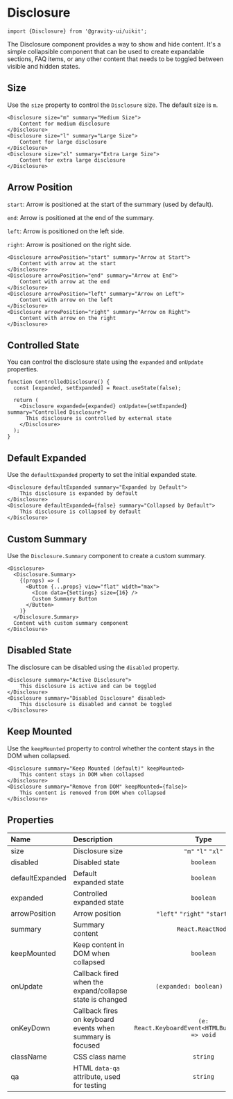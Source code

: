 <!--GITHUB_BLOCK-->

# Disclosure

<!--/GITHUB_BLOCK-->

```tsx
import {Disclosure} from '@gravity-ui/uikit';
```

The Disclosure component provides a way to show and hide content. It's a simple collapsible component that can be used to create expandable sections, FAQ items, or any other content that needs to be toggled between visible and hidden states.

## Size

Use the `size` property to control the `Disclosure` size. The default size is `m`.

<!--LANDING_BLOCK
<ExampleBlock
    code={`
<Disclosure size="m" summary="Medium Size">
    Content for medium disclosure
</Disclosure>
<Disclosure size="l" summary="Large Size">
    Content for large disclosure
</Disclosure>
<Disclosure size="xl" summary="Extra Large Size">
    Content for extra large disclosure
</Disclosure>
`}>
    <UIKit.Disclosure size="m" summary="Medium Size">
        Content for medium disclosure
    </UIKit.Disclosure>
    <UIKit.Disclosure size="l" summary="Large Size">
        Content for large disclosure
    </UIKit.Disclosure>
    <UIKit.Disclosure size="xl" summary="Extra Large Size">
        Content for extra large disclosure
    </UIKit.Disclosure>
</ExampleBlock>
LANDING_BLOCK-->

<!--GITHUB_BLOCK-->

```tsx
<Disclosure size="m" summary="Medium Size">
    Content for medium disclosure
</Disclosure>
<Disclosure size="l" summary="Large Size">
    Content for large disclosure
</Disclosure>
<Disclosure size="xl" summary="Extra Large Size">
    Content for extra large disclosure
</Disclosure>
```

<!--/GITHUB_BLOCK-->

## Arrow Position

`start`: Arrow is positioned at the start of the summary (used by default).

`end`: Arrow is positioned at the end of the summary.

`left`: Arrow is positioned on the left side.

`right`: Arrow is positioned on the right side.

<!--LANDING_BLOCK
<ExampleBlock
    code={`
<Disclosure arrowPosition="start" summary="Arrow at Start">
    Content with arrow at the start
</Disclosure>
<Disclosure arrowPosition="end" summary="Arrow at End">
    Content with arrow at the end
</Disclosure>
<Disclosure arrowPosition="left" summary="Arrow on Left">
    Content with arrow on the left
</Disclosure>
<Disclosure arrowPosition="right" summary="Arrow on Right">
    Content with arrow on the right
</Disclosure>
`}>
    <UIKit.Disclosure arrowPosition="start" summary="Arrow at Start">
        Content with arrow at the start
    </UIKit.Disclosure>
    <UIKit.Disclosure arrowPosition="end" summary="Arrow at End">
        Content with arrow at the end
    </UIKit.Disclosure>
    <UIKit.Disclosure arrowPosition="left" summary="Arrow on Left">
        Content with arrow on the left
    </UIKit.Disclosure>
    <UIKit.Disclosure arrowPosition="right" summary="Arrow on Right">
        Content with arrow on the right
    </UIKit.Disclosure>
</ExampleBlock>
LANDING_BLOCK-->

<!--GITHUB_BLOCK-->

```tsx
<Disclosure arrowPosition="start" summary="Arrow at Start">
    Content with arrow at the start
</Disclosure>
<Disclosure arrowPosition="end" summary="Arrow at End">
    Content with arrow at the end
</Disclosure>
<Disclosure arrowPosition="left" summary="Arrow on Left">
    Content with arrow on the left
</Disclosure>
<Disclosure arrowPosition="right" summary="Arrow on Right">
    Content with arrow on the right
</Disclosure>
```

<!--/GITHUB_BLOCK-->

## Controlled State

You can control the disclosure state using the `expanded` and `onUpdate` properties.

<!--LANDING_BLOCK
<ExampleBlock
    code={`
function ControlledDisclosure() {
    const [expanded, setExpanded] = React.useState(false);

    return (
        <Disclosure
            expanded={expanded}
            onUpdate={setExpanded}
            summary="Controlled Disclosure"
        >
            This disclosure is controlled by external state
        </Disclosure>
    );
}
`}>
    <UIKit.Disclosure defaultExpanded={false} summary="Controlled Disclosure">
        This disclosure is controlled by external state
    </UIKit.Disclosure>
</ExampleBlock>
LANDING_BLOCK-->

<!--GITHUB_BLOCK-->

```tsx
function ControlledDisclosure() {
  const [expanded, setExpanded] = React.useState(false);

  return (
    <Disclosure expanded={expanded} onUpdate={setExpanded} summary="Controlled Disclosure">
      This disclosure is controlled by external state
    </Disclosure>
  );
}
```

<!--/GITHUB_BLOCK-->

## Default Expanded

Use the `defaultExpanded` property to set the initial expanded state.

<!--LANDING_BLOCK
<ExampleBlock
    code={`
<Disclosure defaultExpanded summary="Expanded by Default">
    This disclosure is expanded by default
</Disclosure>
<Disclosure defaultExpanded={false} summary="Collapsed by Default">
    This disclosure is collapsed by default
</Disclosure>
`}>
    <UIKit.Disclosure defaultExpanded summary="Expanded by Default">
        This disclosure is expanded by default
    </UIKit.Disclosure>
    <UIKit.Disclosure defaultExpanded={false} summary="Collapsed by Default">
        This disclosure is collapsed by default
    </UIKit.Disclosure>
</ExampleBlock>
LANDING_BLOCK-->

<!--GITHUB_BLOCK-->

```tsx
<Disclosure defaultExpanded summary="Expanded by Default">
    This disclosure is expanded by default
</Disclosure>
<Disclosure defaultExpanded={false} summary="Collapsed by Default">
    This disclosure is collapsed by default
</Disclosure>
```

<!--/GITHUB_BLOCK-->

## Custom Summary

Use the `Disclosure.Summary` component to create a custom summary.

<!--LANDING_BLOCK
<ExampleBlock
    code={`
<Disclosure>
    <Disclosure.Summary>
        {(props) => (
            <Button {...props} view="flat" width="max">
                <Icon data={Settings} size={16} />
                Custom Summary Button
            </Button>
        )}
    </Disclosure.Summary>
    Content with custom summary component
</Disclosure>
`}>
    <UIKit.Disclosure>
        <UIKit.Disclosure.Summary>
            {(props) => (
                <UIKit.Button {...props} view="flat" width="max">
                    Custom Summary Button
                </UIKit.Button>
            )}
        </UIKit.Disclosure.Summary>
        Content with custom summary component
    </UIKit.Disclosure>
</ExampleBlock>
LANDING_BLOCK-->

<!--GITHUB_BLOCK-->

```tsx
<Disclosure>
  <Disclosure.Summary>
    {(props) => (
      <Button {...props} view="flat" width="max">
        <Icon data={Settings} size={16} />
        Custom Summary Button
      </Button>
    )}
  </Disclosure.Summary>
  Content with custom summary component
</Disclosure>
```

<!--/GITHUB_BLOCK-->

## Disabled State

The disclosure can be disabled using the `disabled` property.

<!--LANDING_BLOCK
<ExampleBlock
    code={`
<Disclosure summary="Active Disclosure">
    This disclosure is active and can be toggled
</Disclosure>
<Disclosure summary="Disabled Disclosure" disabled>
    This disclosure is disabled and cannot be toggled
</Disclosure>
`}>
    <UIKit.Disclosure summary="Active Disclosure">
        This disclosure is active and can be toggled
    </UIKit.Disclosure>
    <UIKit.Disclosure summary="Disabled Disclosure" disabled>
        This disclosure is disabled and cannot be toggled
    </UIKit.Disclosure>
</ExampleBlock>
LANDING_BLOCK-->

<!--GITHUB_BLOCK-->

```tsx
<Disclosure summary="Active Disclosure">
    This disclosure is active and can be toggled
</Disclosure>
<Disclosure summary="Disabled Disclosure" disabled>
    This disclosure is disabled and cannot be toggled
</Disclosure>
```

<!--/GITHUB_BLOCK-->

## Keep Mounted

Use the `keepMounted` property to control whether the content stays in the DOM when collapsed.

<!--LANDING_BLOCK
<ExampleBlock
    code={`
<Disclosure summary="Keep Mounted (default)" keepMounted>
    This content stays in DOM when collapsed
</Disclosure>
<Disclosure summary="Remove from DOM" keepMounted={false}>
    This content is removed from DOM when collapsed
</Disclosure>
`}>
    <UIKit.Disclosure summary="Keep Mounted (default)" keepMounted>
        This content stays in DOM when collapsed
    </UIKit.Disclosure>
    <UIKit.Disclosure summary="Remove from DOM" keepMounted={false}>
        This content is removed from DOM when collapsed
    </UIKit.Disclosure>
</ExampleBlock>
LANDING_BLOCK-->

<!--GITHUB_BLOCK-->

```tsx
<Disclosure summary="Keep Mounted (default)" keepMounted>
    This content stays in DOM when collapsed
</Disclosure>
<Disclosure summary="Remove from DOM" keepMounted={false}>
    This content is removed from DOM when collapsed
</Disclosure>
```

<!--/GITHUB_BLOCK-->

## Properties

| Name            | Description                                               |                         Type                          |  Default  |
| :-------------- | :-------------------------------------------------------- | :---------------------------------------------------: | :-------: |
| size            | Disclosure size                                           |                  `"m"` `"l"` `"xl"`                   |   `"m"`   |
| disabled        | Disabled state                                            |                       `boolean`                       |  `false`  |
| defaultExpanded | Default expanded state                                    |                       `boolean`                       |  `false`  |
| expanded        | Controlled expanded state                                 |                       `boolean`                       |           |
| arrowPosition   | Arrow position                                            |         `"left"` `"right"` `"start"` `"end"`          | `"start"` |
| summary         | Summary content                                           |                   `React.ReactNode`                   |           |
| keepMounted     | Keep content in DOM when collapsed                        |                       `boolean`                       |  `true`   |
| onUpdate        | Callback fired when the expand/collapse state is changed  |             `(expanded: boolean) => void`             |           |
| onKeyDown       | Callback fires on keyboard events when summary is focused | `(e: React.KeyboardEvent<HTMLButtonElement>) => void` |           |
| className       | CSS class name                                            |                       `string`                        |           |
| qa              | HTML `data-qa` attribute, used for testing                |                       `string`                        |           |
